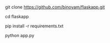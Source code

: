 git clone https://github.com/binoyam/flaskapp.git

cd flaskapp

pip install -r requirements.txt

python app.py
